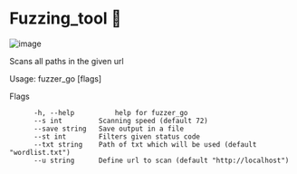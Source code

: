# Fuzzing_tool :rocket:

![image](https://github.com/melikesenacakir/Fuzzing_tool/assets/115591143/b9b6f6f0-3d62-4e20-a76a-d14210d594d2)




Scans all paths in the given url

Usage:
  fuzzer_go [flags]

Flags
        
          -h, --help          help for fuzzer_go
          --s int         Scanning speed (default 72)
          --save string   Save output in a file
          --st int        Filters given status code
          --txt string    Path of txt which will be used (default "wordlist.txt")
          --u string      Define url to scan (default "http://localhost")


